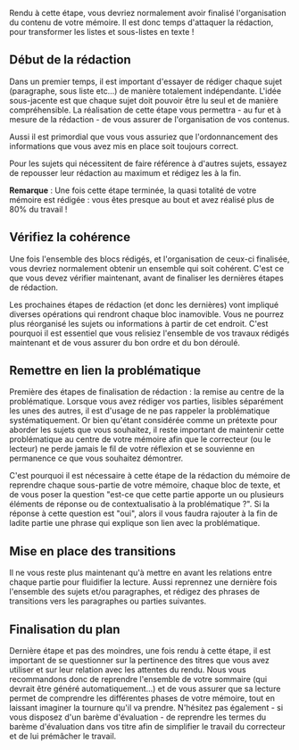 Rendu à cette étape, vous devriez normalement avoir finalisé l'organisation du contenu de votre mémoire. Il est donc temps d'attaquer la rédaction, pour transformer les listes et sous-listes en texte !

## Début de la rédaction

Dans un premier temps, il est important d'essayer de rédiger chaque sujet (paragraphe, sous liste etc...) de manière totalement indépendante. L'idée sous-jacente est que chaque sujet doit pouvoir être lu seul et de manière compréhensible. La réalisation de cette étape vous permettra - au fur et à mesure de la rédaction - de vous assurer de l'organisation de vos contenus.

Aussi il est primordial que vous vous assuriez que l'ordonnancement des informations que vous avez mis en place soit toujours correct.

Pour les sujets qui nécessitent de faire référence à d'autres sujets, essayez de repousser leur rédaction au maximum et rédigez les à la fin.

__Remarque__ : Une fois cette étape terminée, la quasi totalité de votre mémoire est rédigée : vous êtes presque au bout et avez réalisé plus de 80% du travail !

## Vérifiez la cohérence

Une fois l'ensemble des blocs rédigés, et l'organisation de ceux-ci finalisée, vous devriez normalement obtenir un ensemble qui soit cohérent. C'est ce que vous devez vérifier maintenant, avant de finaliser les dernières étapes de rédaction.

Les prochaines étapes de rédaction (et donc les dernières) vont impliqué diverses opérations qui rendront chaque bloc inamovible. Vous ne pourrez plus réorganisé les sujets ou informations à partir de cet endroit. C'est pourquoi il est essentiel que vous relisiez l'ensemble de vos travaux rédigés maintenant et de vous assurer du bon ordre et du bon déroulé.

## Remettre en lien la problématique

Première des étapes de finalisation de rédaction : la remise au centre de la problématique. Lorsque vous avez rédiger vos parties, lisibles séparément les unes des autres, il est d'usage de ne pas rappeler la problématique systématiquement. Or bien qu'étant considérée comme un prétexte pour aborder les sujets que vous souhaitez, il reste important de maintenir cette problématique au centre de votre mémoire afin que le correcteur (ou le lecteur) ne perde jamais le fil de votre réflexion et se souvienne en permanence ce que vous souhaitez démontrer.

C'est pourquoi il est nécessaire à cette étape de la rédaction du mémoire de reprendre chaque sous-partie de votre mémoire, chaque bloc de texte, et de vous poser la question "est-ce que cette partie apporte un ou plusieurs éléments de réponse ou de contextualisatio à la problématique ?". Si la réponse à cette question est "oui", alors il vous faudra rajouter à la fin de ladite partie une phrase qui explique son lien avec la problématique.

## Mise en place des transitions

Il ne vous reste plus maintenant qu'à mettre en avant les relations entre chaque partie pour fluidifier la lecture. Aussi reprennez une dernière fois l'ensemble des sujets et/ou paragraphes, et rédigez des phrases de transitions vers les paragraphes ou parties suivantes.

## Finalisation du plan

Dernière étape et pas des moindres, une fois rendu à cette étape, il est important de se questionner sur la pertinence des titres que vous avez utiliser et sur leur relation avec les attentes du rendu. Nous vous recommandons donc de reprendre l'ensemble de votre sommaire (qui devrait être généré automatiquement...) et de vous assurer que sa lecture permet de comprendre les différentes phases de votre mémoire, tout en laissant imaginer la tournure qu'il va prendre. N'hésitez pas également - si vous disposez d'un barème d'évaluation - de reprendre les termes du barème d'évaluation dans vos titre afin de simplifier le travail du correcteur et de lui prémâcher le travail.
